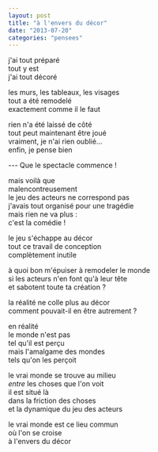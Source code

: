 ```yaml
---
layout: post
title: "à l'envers du décor"
date: "2013-07-20"
categories: "pensees"
---
```


j'ai tout préparé  
tout y est  
j'ai tout décoré  

les murs, les tableaux, les visages  
tout a été remodelé  
exactement comme il le faut  

rien n'a été laissé de côté  
tout peut maintenant être joué  
vraiment, je n'ai rien oublié...  
enfin, je pense bien  

--- Que le spectacle commence !  

mais voilà que  
malencontreusement  
le jeu des acteurs ne correspond pas  
j'avais tout organisé pour une tragédie  
mais rien ne va plus :  
c'est la comédie !  

le jeu s'échappe au décor  
tout ce travail de conception  
complètement inutile  

à quoi bon m'épuiser à remodeler le monde  
si les acteurs n'en font qu'à leur tête  
et sabotent toute ta création ?  

la réalité ne colle plus au décor  
comment pouvait-il en être autrement ?  

en réalité  
le monde n'est pas  
tel qu'il est perçu  
mais l'amalgame des mondes  
tels qu'on les perçoit  

le vrai monde se trouve au milieu  
*entre* les choses que l'on voit  
il est situé là  
dans la friction des choses  
et la dynamique du jeu des acteurs  

le vrai monde est ce lieu commun  
où l'on se croise  
à l'envers du décor  
